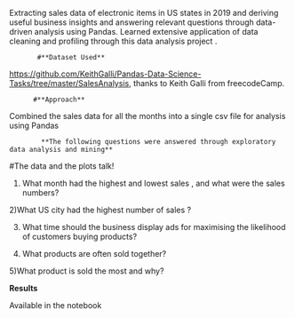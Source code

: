 Extracting sales data of electronic items in US states in 2019 and deriving useful business insights and answering relevant questions through data-driven analysis using Pandas. Learned extensive application of data cleaning and profiling through this data analysis project .

           #**Dataset Used**

https://github.com/KeithGalli/Pandas-Data-Science-Tasks/tree/master/SalesAnalysis, thanks to Keith Galli from freecodeCamp.

          #**Approach**

Combined the sales data for all the months into a single csv file for analysis using Pandas

            **The following questions were answered through exploratory data analysis and mining**

 #The data and the plots talk!

1) What month had the highest and lowest sales , and what were the sales numbers?

2)What US city had the highest number of sales ?

3) What time should the business display ads for maximising the likelihood of customers buying products?

4) What products are often sold together?

5)What product is sold the most and why?

**Results**

Available in the notebook
